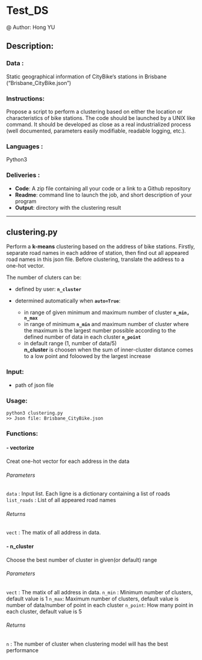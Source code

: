 # Test_DS  

@ Author: Hong YU


## Description:

### Data :

Static geographical information of CityBike‘s stations in Brisbane (“Brisbane_CityBike.json”)

### Instructions:

Propose a script to perform a clustering based on either the location or characteristics of bike stations. 
The code should be launched by a UNIX like command. It should be developed as close as a real industrialized process (well documented, parameters easily modifiable, readable logging, etc.).

### Languages :

Python3

### Deliveries :

- **Code**: A zip file containing all your code or a link to a Github repository
- **Readme**: command line to launch the job, and short description of your program
- **Output**: directory with the clustering result

---

## clustering.py

Perform a **k-means** clustering based on the address of bike stations.
Firstly, separate road names in each addree of station, then find out all appeared road names in this json file.
Before clustering, translate the address to a one-hot vector.


The number of cluters can be:

- defined by user: **`n_cluster`**
- determined automatically when **`auto=True`**:

    - in range of given minimum and maximum number of cluster  **`n_min, n_max`**
    - in range of minimum **`n_min`** and maximum number of cluster where the maximum is the largest number possible according to the defined number of data in each cluster **`n_point`**
    - in default range (1, number of data/5)   
**n_cluster** is choosen when the sum of inner-cluster distance comes to a low point and foloowed by the largest increase

### Input:

- path of json file

### Usage:

    python3 clustering.py
    >> Json file: Brisbane_CityBike.json

### Functions:

#### - vectorize

Creat one-hot vector for each address in the data

###### Parameters

`data` : Input list. Each ligne is a dictionary containing a list of roads
`list_roads` : List of all appeared road names

###### Returns

`vect` : The matix of all address in data.

#### - n_cluster

Choose the best number of cluster in given(or default) range

###### Parameters

`vect` : The matix of all address in data.
`n_min` : Minimum number of clusters, default value is 1
`n_max`:  Maximum number of clusters, default value is number of data/number of point in each cluster
`n_point`: How many point in each cluster, default value is 5

###### Returns

`n` : The number of cluster when clustering model will has the best performance
